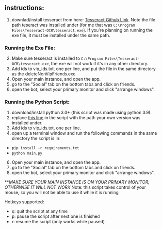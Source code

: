 ## instructions:
1. downlad/install tesseract from here: [Tesseract Github Link](https://github.com/UB-Mannheim/tesseract/wiki). Note the file path teseract was installed under (for me that was `C:\Program Files\Tesseract-OCR\tesseract.exe`). If you're planning on running the exe file, it must be installed under the same path. 

### Running the Exe File:
2. Make sure tesseract is installed to `C:\Program Files\Tesseract-OCR\tesseract.exe`, the exe will not work if it's in any other directory.
3. Add ids to vip_ids.txt, one per line, and put the file in the same directory as the deleteNonVipFriends.exe.
4. Open your main instance, and open the app.
5. go to the "Social" tab on the bottom tabs and click on friends.
6. open the bot, select your primary monitor and click "arrange windows".

### Running the Python Script: 
1. download/install python 3.0+ (this script was made using python 3.9).
3. replace [this line](https://github.com/jarack-dev/delete-non-vip-friends/blob/main/main.py#L14) in the script with the path your own version was installed under.
4. Add ids to vip_ids.txt, one per line.
5. open up a terminal window and run the following commands in the same directory the script is in: 
- `pip install -r requirements.txt`
- `python main.py`
6. Open your main instance, and open the app.
7. go to the "Social" tab on the bottom tabs and click on friends.
8. open the bot, select your primary monitor and click "arrange windows".
  
***MAKE SURE YOUR MAIN INSTANCE IS ON YOUR PRIMARY MONITOR, OTHERWISE IT WILL NOT WORK*
Note: this script takes control of your mouse, so you will not be able to use it while it is running

Hotkeys supported:
- q: quit the script at any time
- p: pause the script after next one is finished
- r: resume the script (only works while paused)
